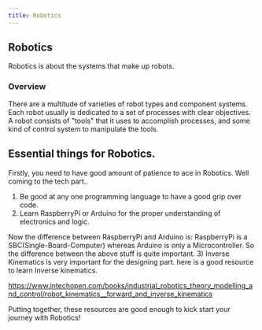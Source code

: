 ```yaml
---
title: Robotics
---
```

## Robotics

Robotics is about the systems that make up robots.

### Overview

There are a multitude of varieties of robot types and component systems.
Each robot usually is dedicated to a set of processes with clear objectives.
A robot consists of "tools" that it uses to accomplish processes, and some kind of control system to manipulate the tools.

## Essential things for Robotics.
Firstly, you need to have good amount of patience to ace in Robotics.
Well coming to the tech part..
1) Be good at any one programming language to have a good grip over code.
2) Learn RaspberryPi or Arduino for the proper understanding of electronics and logic.

Now the difference between RaspberryPi and Arduino is:
  RaspberryPi is a SBC(Single-Board-Computer) whereas  Arduino is only a Microcontroller.
  So the difference between the above stuff is quite important.
 3) Inverse Kinematics is very important for the designing part. 
  here is a good resource to learn Inverse kinematics.
  
  https://www.intechopen.com/books/industrial_robotics_theory_modelling_and_control/robot_kinematics__forward_and_inverse_kinematics
  
  Putting together, these resources are good enough to kick start your journey with Robotics!
